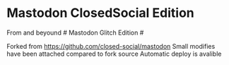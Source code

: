 #  Mastodon ClosedSocial Edition  #
From and beyound #  Mastodon Glitch Edition  #

Forked from https://github.com/closed-social/mastodon
Small modifies have been attached compared to fork source
Automatic deploy is avalible
